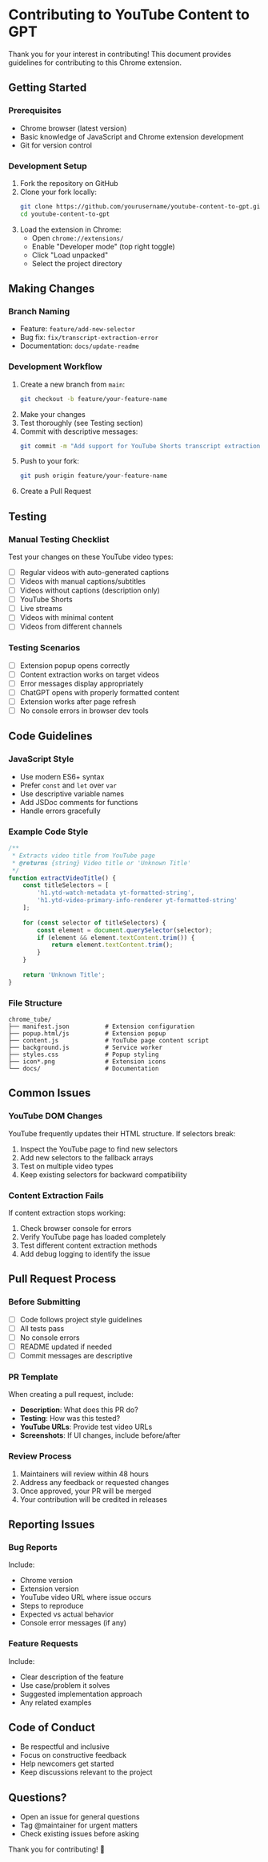 # Contributing to YouTube Content to GPT

Thank you for your interest in contributing! This document provides guidelines for contributing to this Chrome extension.

## Getting Started

### Prerequisites
- Chrome browser (latest version)
- Basic knowledge of JavaScript and Chrome extension development
- Git for version control

### Development Setup
1. Fork the repository on GitHub
2. Clone your fork locally:
   ```bash
   git clone https://github.com/yourusername/youtube-content-to-gpt.git
   cd youtube-content-to-gpt
   ```
3. Load the extension in Chrome:
   - Open `chrome://extensions/`
   - Enable "Developer mode" (top right toggle)
   - Click "Load unpacked"
   - Select the project directory

## Making Changes

### Branch Naming
- Feature: `feature/add-new-selector`
- Bug fix: `fix/transcript-extraction-error`
- Documentation: `docs/update-readme`

### Development Workflow
1. Create a new branch from `main`:
   ```bash
   git checkout -b feature/your-feature-name
   ```
2. Make your changes
3. Test thoroughly (see Testing section)
4. Commit with descriptive messages:
   ```bash
   git commit -m "Add support for YouTube Shorts transcript extraction"
   ```
5. Push to your fork:
   ```bash
   git push origin feature/your-feature-name
   ```
6. Create a Pull Request

## Testing

### Manual Testing Checklist
Test your changes on these YouTube video types:
- [ ] Regular videos with auto-generated captions
- [ ] Videos with manual captions/subtitles
- [ ] Videos without captions (description only)
- [ ] YouTube Shorts
- [ ] Live streams
- [ ] Videos with minimal content
- [ ] Videos from different channels

### Testing Scenarios
- [ ] Extension popup opens correctly
- [ ] Content extraction works on target videos
- [ ] Error messages display appropriately
- [ ] ChatGPT opens with properly formatted content
- [ ] Extension works after page refresh
- [ ] No console errors in browser dev tools

## Code Guidelines

### JavaScript Style
- Use modern ES6+ syntax
- Prefer `const` and `let` over `var`
- Use descriptive variable names
- Add JSDoc comments for functions
- Handle errors gracefully

### Example Code Style
```javascript
/**
 * Extracts video title from YouTube page
 * @returns {string} Video title or 'Unknown Title'
 */
function extractVideoTitle() {
    const titleSelectors = [
        'h1.ytd-watch-metadata yt-formatted-string',
        'h1.ytd-video-primary-info-renderer yt-formatted-string'
    ];
    
    for (const selector of titleSelectors) {
        const element = document.querySelector(selector);
        if (element && element.textContent.trim()) {
            return element.textContent.trim();
        }
    }
    
    return 'Unknown Title';
}
```

### File Structure
```
chrome_tube/
├── manifest.json          # Extension configuration
├── popup.html/js          # Extension popup
├── content.js             # YouTube page content script
├── background.js          # Service worker
├── styles.css             # Popup styling
├── icon*.png              # Extension icons
└── docs/                  # Documentation
```

## Common Issues

### YouTube DOM Changes
YouTube frequently updates their HTML structure. If selectors break:
1. Inspect the YouTube page to find new selectors
2. Add new selectors to the fallback arrays
3. Test on multiple video types
4. Keep existing selectors for backward compatibility

### Content Extraction Fails
If content extraction stops working:
1. Check browser console for errors
2. Verify YouTube page has loaded completely
3. Test different content extraction methods
4. Add debug logging to identify the issue

## Pull Request Process

### Before Submitting
- [ ] Code follows project style guidelines
- [ ] All tests pass
- [ ] No console errors
- [ ] README updated if needed
- [ ] Commit messages are descriptive

### PR Template
When creating a pull request, include:
- **Description**: What does this PR do?
- **Testing**: How was this tested?
- **YouTube URLs**: Provide test video URLs
- **Screenshots**: If UI changes, include before/after

### Review Process
1. Maintainers will review within 48 hours
2. Address any feedback or requested changes
3. Once approved, your PR will be merged
4. Your contribution will be credited in releases

## Reporting Issues

### Bug Reports
Include:
- Chrome version
- Extension version
- YouTube video URL where issue occurs
- Steps to reproduce
- Expected vs actual behavior
- Console error messages (if any)

### Feature Requests
Include:
- Clear description of the feature
- Use case/problem it solves
- Suggested implementation approach
- Any related examples

## Code of Conduct

- Be respectful and inclusive
- Focus on constructive feedback
- Help newcomers get started
- Keep discussions relevant to the project

## Questions?

- Open an issue for general questions
- Tag @maintainer for urgent matters
- Check existing issues before asking

Thank you for contributing! 🚀